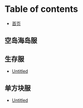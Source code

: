 # Table of contents

* [首页](README.md)

## 空岛海岛服 <a id="kd"></a>

## 生存服 <a id="sc"></a>

* [Untitled](sc/untitled.md)

## 单方块服 <a id="dfk"></a>

* [Untitled](dfk/untitled.md)


